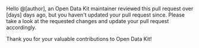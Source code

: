 Hello @[author], an Open Data Kit maintainer reviewed this pull request over [days] days ago, but you haven't updated your pull request since. Please take a look at the requested changes and update your pull request accordingly.

Thank you for your valuable contributions to Open Data Kit!
